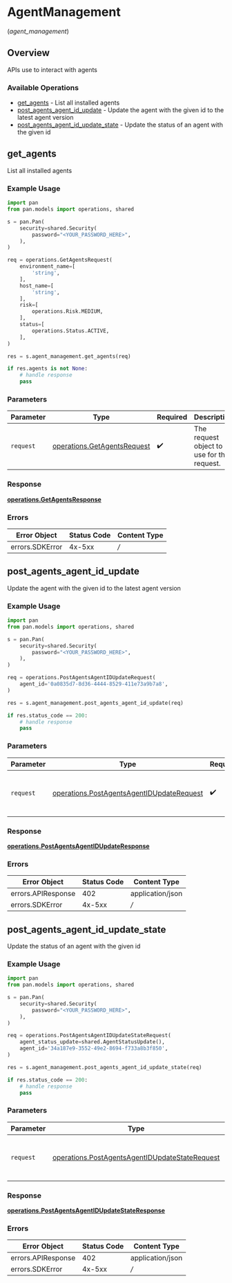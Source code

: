 # AgentManagement
(*agent_management*)

## Overview

APIs use to  interact with  agents

### Available Operations

* [get_agents](#get_agents) - List all installed agents
* [post_agents_agent_id_update](#post_agents_agent_id_update) - Update the agent with the given id to the latest agent version
* [post_agents_agent_id_update_state](#post_agents_agent_id_update_state) - Update the status of an agent with the given id

## get_agents

List all installed agents

### Example Usage

```python
import pan
from pan.models import operations, shared

s = pan.Pan(
    security=shared.Security(
        password="<YOUR_PASSWORD_HERE>",
    ),
)

req = operations.GetAgentsRequest(
    environment_name=[
        'string',
    ],
    host_name=[
        'string',
    ],
    risk=[
        operations.Risk.MEDIUM,
    ],
    status=[
        operations.Status.ACTIVE,
    ],
)

res = s.agent_management.get_agents(req)

if res.agents is not None:
    # handle response
    pass
```

### Parameters

| Parameter                                                                  | Type                                                                       | Required                                                                   | Description                                                                |
| -------------------------------------------------------------------------- | -------------------------------------------------------------------------- | -------------------------------------------------------------------------- | -------------------------------------------------------------------------- |
| `request`                                                                  | [operations.GetAgentsRequest](../../models/operations/getagentsrequest.md) | :heavy_check_mark:                                                         | The request object to use for the request.                                 |


### Response

**[operations.GetAgentsResponse](../../models/operations/getagentsresponse.md)**
### Errors

| Error Object    | Status Code     | Content Type    |
| --------------- | --------------- | --------------- |
| errors.SDKError | 4x-5xx          | */*             |

## post_agents_agent_id_update

Update the agent with the given id to the latest agent version

### Example Usage

```python
import pan
from pan.models import operations, shared

s = pan.Pan(
    security=shared.Security(
        password="<YOUR_PASSWORD_HERE>",
    ),
)

req = operations.PostAgentsAgentIDUpdateRequest(
    agent_id='0a0835d7-8d36-4444-8529-411e73a9b7a8',
)

res = s.agent_management.post_agents_agent_id_update(req)

if res.status_code == 200:
    # handle response
    pass
```

### Parameters

| Parameter                                                                                              | Type                                                                                                   | Required                                                                                               | Description                                                                                            |
| ------------------------------------------------------------------------------------------------------ | ------------------------------------------------------------------------------------------------------ | ------------------------------------------------------------------------------------------------------ | ------------------------------------------------------------------------------------------------------ |
| `request`                                                                                              | [operations.PostAgentsAgentIDUpdateRequest](../../models/operations/postagentsagentidupdaterequest.md) | :heavy_check_mark:                                                                                     | The request object to use for the request.                                                             |


### Response

**[operations.PostAgentsAgentIDUpdateResponse](../../models/operations/postagentsagentidupdateresponse.md)**
### Errors

| Error Object       | Status Code        | Content Type       |
| ------------------ | ------------------ | ------------------ |
| errors.APIResponse | 402                | application/json   |
| errors.SDKError    | 4x-5xx             | */*                |

## post_agents_agent_id_update_state

Update the status of an agent with the given id

### Example Usage

```python
import pan
from pan.models import operations, shared

s = pan.Pan(
    security=shared.Security(
        password="<YOUR_PASSWORD_HERE>",
    ),
)

req = operations.PostAgentsAgentIDUpdateStateRequest(
    agent_status_update=shared.AgentStatusUpdate(),
    agent_id='34a187e9-3552-49e2-8694-f733a8b3f850',
)

res = s.agent_management.post_agents_agent_id_update_state(req)

if res.status_code == 200:
    # handle response
    pass
```

### Parameters

| Parameter                                                                                                        | Type                                                                                                             | Required                                                                                                         | Description                                                                                                      |
| ---------------------------------------------------------------------------------------------------------------- | ---------------------------------------------------------------------------------------------------------------- | ---------------------------------------------------------------------------------------------------------------- | ---------------------------------------------------------------------------------------------------------------- |
| `request`                                                                                                        | [operations.PostAgentsAgentIDUpdateStateRequest](../../models/operations/postagentsagentidupdatestaterequest.md) | :heavy_check_mark:                                                                                               | The request object to use for the request.                                                                       |


### Response

**[operations.PostAgentsAgentIDUpdateStateResponse](../../models/operations/postagentsagentidupdatestateresponse.md)**
### Errors

| Error Object       | Status Code        | Content Type       |
| ------------------ | ------------------ | ------------------ |
| errors.APIResponse | 402                | application/json   |
| errors.SDKError    | 4x-5xx             | */*                |
